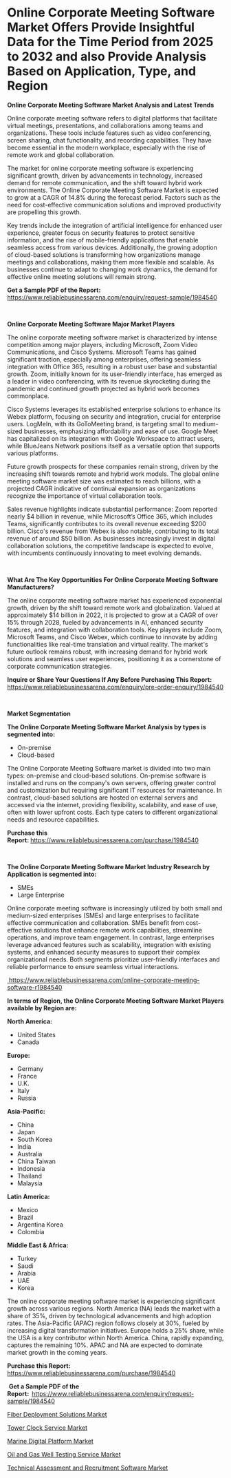 <p><h1>Online Corporate Meeting Software Market Offers Provide Insightful Data for the Time Period from 2025 to 2032 and also Provide Analysis Based on Application, Type, and Region</h1></p><p><strong>Online Corporate Meeting Software Market Analysis and Latest Trends</strong></p>
<p><p>Online corporate meeting software refers to digital platforms that facilitate virtual meetings, presentations, and collaborations among teams and organizations. These tools include features such as video conferencing, screen sharing, chat functionality, and recording capabilities. They have become essential in the modern workplace, especially with the rise of remote work and global collaboration.</p><p>The market for online corporate meeting software is experiencing significant growth, driven by advancements in technology, increased demand for remote communication, and the shift toward hybrid work environments. The Online Corporate Meeting Software Market is expected to grow at a CAGR of 14.8% during the forecast period. Factors such as the need for cost-effective communication solutions and improved productivity are propelling this growth. </p><p>Key trends include the integration of artificial intelligence for enhanced user experience, greater focus on security features to protect sensitive information, and the rise of mobile-friendly applications that enable seamless access from various devices. Additionally, the growing adoption of cloud-based solutions is transforming how organizations manage meetings and collaborations, making them more flexible and scalable. As businesses continue to adapt to changing work dynamics, the demand for effective online meeting solutions will remain strong.</p></p>
<p><strong>Get a Sample PDF of the Report:&nbsp;</strong> <a href="https://www.reliablebusinessarena.com/enquiry/request-sample/1984540?utm_campaign=3165&utm_medium=2&utm_source=Github&utm_content=ia&utm_term=11032025&utm_id=online-corporate-meeting-software">https://www.reliablebusinessarena.com/enquiry/request-sample/1984540</a></p>
<p>&nbsp;</p>
<p><strong>Online Corporate Meeting Software Major Market Players</strong></p>
<p><p>The online corporate meeting software market is characterized by intense competition among major players, including Microsoft, Zoom Video Communications, and Cisco Systems. Microsoft Teams has gained significant traction, especially among enterprises, offering seamless integration with Office 365, resulting in a robust user base and substantial growth. Zoom, initially known for its user-friendly interface, has emerged as a leader in video conferencing, with its revenue skyrocketing during the pandemic and continued growth projected as hybrid work becomes commonplace.</p><p>Cisco Systems leverages its established enterprise solutions to enhance its Webex platform, focusing on security and integration, crucial for enterprise users. LogMeIn, with its GoToMeeting brand, is targeting small to medium-sized businesses, emphasizing affordability and ease of use. Google Meet has capitalized on its integration with Google Workspace to attract users, while BlueJeans Network positions itself as a versatile option that supports various platforms.</p><p>Future growth prospects for these companies remain strong, driven by the increasing shift towards remote and hybrid work models. The global online meeting software market size was estimated to reach billions, with a projected CAGR indicative of continual expansion as organizations recognize the importance of virtual collaboration tools.</p><p>Sales revenue highlights indicate substantial performance: Zoom reported nearly $4 billion in revenue, while Microsoft’s Office 365, which includes Teams, significantly contributes to its overall revenue exceeding $200 billion. Cisco's revenue from Webex is also notable, contributing to its total revenue of around $50 billion. As businesses increasingly invest in digital collaboration solutions, the competitive landscape is expected to evolve, with incumbents continuously innovating to meet evolving demands.</p></p>
<p>&nbsp;</p>
<p><strong>What Are The Key Opportunities For Online Corporate Meeting Software Manufacturers?</strong></p>
<p><p>The online corporate meeting software market has experienced exponential growth, driven by the shift toward remote work and globalization. Valued at approximately $14 billion in 2022, it is projected to grow at a CAGR of over 15% through 2028, fueled by advancements in AI, enhanced security features, and integration with collaboration tools. Key players include Zoom, Microsoft Teams, and Cisco Webex, which continue to innovate by adding functionalities like real-time translation and virtual reality. The market's future outlook remains robust, with increasing demand for hybrid work solutions and seamless user experiences, positioning it as a cornerstone of corporate communication strategies.</p></p>
<p><strong>Inquire or Share Your Questions If Any Before Purchasing This Report:</strong> <a href="https://www.reliablebusinessarena.com/enquiry/pre-order-enquiry/1984540?utm_campaign=3165&utm_medium=2&utm_source=Github&utm_content=ia&utm_term=11032025&utm_id=online-corporate-meeting-software">https://www.reliablebusinessarena.com/enquiry/pre-order-enquiry/1984540</a></p>
<p>&nbsp;</p>
<p><strong>Market Segmentation</strong></p>
<p><strong>The Online Corporate Meeting Software Market Analysis by types is segmented into:</strong></p>
<p><ul><li>On-premise</li><li>Cloud-based</li></ul></p>
<p><p>The Online Corporate Meeting Software market is divided into two main types: on-premise and cloud-based solutions. On-premise software is installed and runs on the company's own servers, offering greater control and customization but requiring significant IT resources for maintenance. In contrast, cloud-based solutions are hosted on external servers and accessed via the internet, providing flexibility, scalability, and ease of use, often with lower upfront costs. Each type caters to different organizational needs and resource capabilities.</p></p>
<p><strong>Purchase this Report:&nbsp;</strong><a href="https://www.reliablebusinessarena.com/purchase/1984540?utm_campaign=3165&utm_medium=2&utm_source=Github&utm_content=ia&utm_term=11032025&utm_id=online-corporate-meeting-software">https://www.reliablebusinessarena.com/purchase/1984540</a></p>
<p>&nbsp;</p>
<p><strong>The Online Corporate Meeting Software Market Industry Research by Application is segmented into:</strong></p>
<p><ul><li>SMEs</li><li>Large Enterprise</li></ul></p>
<p><p>Online corporate meeting software is increasingly utilized by both small and medium-sized enterprises (SMEs) and large enterprises to facilitate effective communication and collaboration. SMEs benefit from cost-effective solutions that enhance remote work capabilities, streamline operations, and improve team engagement. In contrast, large enterprises leverage advanced features such as scalability, integration with existing systems, and enhanced security measures to support their complex organizational needs. Both segments prioritize user-friendly interfaces and reliable performance to ensure seamless virtual interactions.</p></p>
<p><a href="https://www.reliablebusinessarena.com/online-corporate-meeting-software-r1984540?utm_campaign=3165&utm_medium=2&utm_source=Github&utm_content=ia&utm_term=11032025&utm_id=online-corporate-meeting-software">&nbsp;https://www.reliablebusinessarena.com/online-corporate-meeting-software-r1984540</a></p>
<p><strong>In terms of Region, the Online Corporate Meeting Software Market Players available by Region are:</strong></p>
<p>
    <p> <strong> North America: </strong>
        <ul>
            <li>United States</li>
            <li>Canada</li>
        </ul>
        </p> 
    <p> <strong> Europe: </strong>
        <ul>
            <li>Germany</li>
            <li>France</li>
            <li>U.K.</li>
            <li>Italy</li>
            <li>Russia</li>
        </ul>
        </p> 
    <p> <strong> Asia-Pacific: </strong>
        <ul>
            <li>China</li>
            <li>Japan</li>
            <li>South Korea</li>
            <li>India</li>
            <li>Australia</li>
            <li>China Taiwan</li>
            <li>Indonesia</li>
            <li>Thailand</li>
            <li>Malaysia</li>
        </ul>
        </p> 
    <p> <strong> Latin America: </strong>
        <ul>
            <li>Mexico</li>
            <li>Brazil</li>
            <li>Argentina Korea</li>
            <li>Colombia</li>
        </ul>
        </p> 
    <p> <strong> Middle East & Africa: </strong>
        <ul>
            <li>Turkey</li>
            <li>Saudi</li>
            <li>Arabia</li>
            <li>UAE</li>
            <li>Korea</li>
        </ul>
    </p>
    </p>
<p><p>The online corporate meeting software market is experiencing significant growth across various regions. North America (NA) leads the market with a share of 35%, driven by technological advancements and high adoption rates. The Asia-Pacific (APAC) region follows closely at 30%, fueled by increasing digital transformation initiatives. Europe holds a 25% share, while the USA is a key contributor within North America. China, rapidly expanding, captures the remaining 10%. APAC and NA are expected to dominate market growth in the coming years.</p></p>
<p><strong>Purchase this Report: </strong><a href="https://www.reliablebusinessarena.com/purchase/1984540?utm_campaign=3165&utm_medium=2&utm_source=Github&utm_content=ia&utm_term=11032025&utm_id=online-corporate-meeting-software">https://www.reliablebusinessarena.com/purchase/1984540</a></p>
<p>&nbsp;<strong>Get a Sample PDF of the Report:&nbsp;&nbsp;</strong><a href="https://www.reliablebusinessarena.com/enquiry/request-sample/1984540?utm_campaign=3165&utm_medium=2&utm_source=Github&utm_content=ia&utm_term=11032025&utm_id=online-corporate-meeting-software">https://www.reliablebusinessarena.com/enquiry/request-sample/1984540</a></p>
<p><strong></strong></p>
<p><p><a href="https://github.com/quiraytaibat/Market-Research-Report-List-1/blob/main/fiber-deployment-solutions-market.md?utm_campaign=3165&utm_medium=2&utm_source=Github&utm_content=ia&utm_term=11032025&utm_id=online-corporate-meeting-software">Fiber Deployment Solutions Market</a></p><p><a href="https://github.com/direepittr/Market-Research-Report-List-1/blob/main/tower-clock-service-market.md?utm_campaign=3165&utm_medium=2&utm_source=Github&utm_content=ia&utm_term=11032025&utm_id=online-corporate-meeting-software">Tower Clock Service Market</a></p><p><a href="https://github.com/lenjakam/Market-Research-Report-List-1/blob/main/marine-digital-platform-market.md?utm_campaign=3165&utm_medium=2&utm_source=Github&utm_content=ia&utm_term=11032025&utm_id=online-corporate-meeting-software">Marine Digital Platform Market</a></p><p><a href="https://github.com/pllahoithana9/Market-Research-Report-List-1/blob/main/oil-and-gas-well-testing-service-market.md?utm_campaign=3165&utm_medium=2&utm_source=Github&utm_content=ia&utm_term=11032025&utm_id=online-corporate-meeting-software">Oil and Gas Well Testing Service Market</a></p><p><a href="https://github.com/houltngake/Market-Research-Report-List-1/blob/main/technical-assessment-and-recruitment-software-market.md?utm_campaign=3165&utm_medium=2&utm_source=Github&utm_content=ia&utm_term=11032025&utm_id=online-corporate-meeting-software">Technical Assessment and Recruitment Software Market</a></p></p>